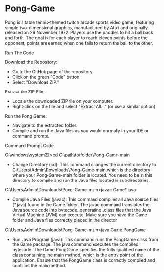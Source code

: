 # Pong-Game
Pong is a table tennis–themed twitch arcade sports video game, featuring simple two-dimensional graphics, manufactured by Atari and originally released on 29 November 1972. Players use the paddles to hit a ball back and forth. The goal is for each player to reach eleven points before the opponent; points are earned when one fails to return the ball to the other.


Run The Code 

Download the Repository:
- Go to the GitHub page of the repository.
- Click on the green "Code" button.
- Select "Download ZIP."

Extract the ZIP File:
- Locate the downloaded ZIP file on your computer.
- Right-click on the file and select "Extract All..." (or use a similar option).

Run the Pong Game:
- Navigate to the extracted folder.
- Compile and run the Java files as you would normally in your IDE or command prompt.



Command Prompt Code 

C:\windows\system32>cd C:\path\to\folder\Pong-Game-main
- Change Directory (cd): This command changes the current directory to C:\Users\Admin\Downloads\Pong-Game-main,which is the directory where your
  Pong-Game-main folder is located. You need to be in this directory to compile and run the Java files located in subdirectories.

C:\Users\Admin\Downloads\Pong-Game-main>javac Game\*.java
- Compile Java Files (javac): This command compiles all Java source files (*.java) found in the Game folder. The javac command translates the Java
  source code into bytecode, generating .class files that the Java Virtual Machine (JVM) can execute. Make sure you have the Game folder and Java files correctly placed in the director

C:\Users\Admin\Downloads\Pong-Game-main>java Game.PongGame
- Run Java Program (java): This command runs the PongGame class from the Game package. The java command executes the compiled bytecode. The Game.PongGame specifies the fully
  qualified name of the class containing the main method, which is the entry point of the application. Ensure that the PongGame class is correctly compiled and contains the main method.
